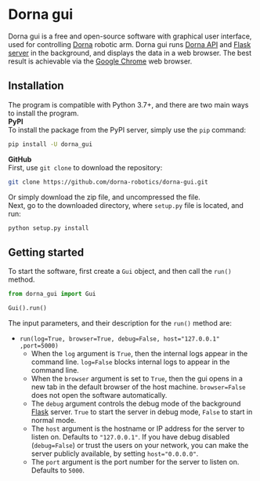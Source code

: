 # Dorna gui
Dorna gui is a free and open-source software with graphical user interface, used for controlling [Dorna][dorna] robotic arm.
Dorna gui runs [Dorna API][dorna_github] and [Flask server][flask] in the background, and displays the data in a web browser. The best result is achievable via the [Google Chrome][chrome] web browser.

## Installation
The program is compatible with Python 3.7+, and there are two main ways to install the program.  
**PyPI**  
To install the package from the PyPI server, simply use the `pip` command:
```bash
pip install -U dorna_gui
```

**GitHub**  
First, use `git clone` to download the repository:  
```bash
git clone https://github.com/dorna-robotics/dorna-gui.git
```
Or simply download the zip file, and uncompressed the file.  
Next, go to the downloaded directory, where `setup.py` file is located, and run:
```bash
python setup.py install
```
## Getting started
To start the software, first create a `Gui` object, and then call the `run()` method.
``` python
from dorna_gui import Gui

Gui().run()
```
The input parameters, and their description for the `run()` method are:  
* `run(log=True, browser=True, debug=False, host="127.0.0.1" ,port=5000)`  
  * When the `log` argument is `True`, then the internal logs appear in the command line. `log=False` blocks internal logs to appear in the command line.  
  * When the `browser` argument is set to `True`, then the gui opens in a new tab in the default browser of the host machine. `browser=False` does not open the software automatically.
  * The `debug` argument controls the debug mode of the background [Flask][flask] server. `True` to start the server in debug mode, `False` to start in normal mode.
  * The `host` argument is the hostname or IP address for the server to listen on. Defaults to `"127.0.0.1"`. If you have debug disabled (`debug=False`) or trust the users on your network, you can make the server publicly available, by setting `host="0.0.0.0"`.
  * The `port` argument is the port number for the server to listen on. Defaults to `5000`.
  
  
[dorna]: https://dorna.ai/
[dorna_github]: https://github.com/dorna-robotics/dorna
[wiki]: https://github.com/dorna-robotics/dorna-gui/wiki
[flask]: http://flask.pocoo.org/
[chrome]: https://www.google.com/chrome/
